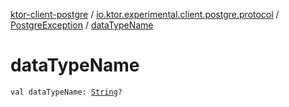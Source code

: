 [ktor-client-postgre](../../index.md) / [io.ktor.experimental.client.postgre.protocol](../index.md) / [PostgreException](index.md) / [dataTypeName](./data-type-name.md)

# dataTypeName

`val dataTypeName: `[`String`](https://kotlinlang.org/api/latest/jvm/stdlib/kotlin/-string/index.html)`?`